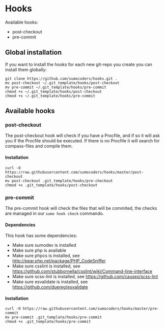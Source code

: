 # Hooks

Available hooks:

* post-checkout
* pre-commit

## Global installation

If you want to install the hooks for each new git-repo you create you can install them globally:

    git clone https://github.com/sumocoders/hooks.git .
    mv post-checkout ~/.git_template/hooks/post-checkout
    mv pre-commit ~/.git_template/hooks/pre-commit
    chmod +x ~/.git_template/hooks/post-checkout
    chmod +x ~/.git_template/hooks/pre-commit

## Available hooks

### post-checkout

The post-checkout hook will check if you have a Procfile, and if so it will ask
you if the Procfile should be executed. If there is no Procfile it will search 
for compass-files and compile them.

#### Installation

    curl -O https://raw.githubusercontent.com/sumocoders/hooks/master/post-checkout
    mv post-checkout .git_template/hooks/pre-checkout
    chmod +x .git_template/hooks/post-checkout

### pre-commit

The pre-commit hook will check the files that will be commited, the checks are 
managed in our `sumo hook check` commando.

#### Dependencies

This hook has some dependencies:

* Make sure sumodev is installed
* Make sure php is available
* Make sure phpcs is installed, see http://pear.php.net/package/PHP_CodeSniffer
* Make sure csslint is installed, see https://github.com/stubbornella/csslint/wiki/Command-line-interface
* Make sure scss-lint is installed, see https://github.com/causes/scss-lint
* Make sure esvalidate is installed, see https://github.com/duereg/esvalidate

#### Installation

    curl -O https://raw.githubusercontent.com/sumocoders/hooks/master/pre-commit
    mv pre-commit .git_template/hooks/pre-commit
    chmod +x .git_template/hooks/pre-commit
